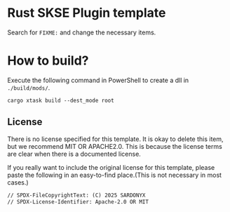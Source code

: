 # Rust SKSE Plugin template

Search for `FIXME:` and change the necessary items.

# How to build?

Execute the following command in PowerShell to create a dll in `./build/mods/`.

```shell
cargo xtask build --dest_mode root
```

## License

There is no license specified for this template.
It is okay to delete this item, but we recommend MIT OR APACHE2.0. This is because the license terms are clear when there is a documented license.

If you really want to include the original license for this template, please paste the following in an easy-to-find place.(This is not necessary in most cases.)

```md
// SPDX-FileCopyrightText: (C) 2025 SARDONYX
// SPDX-License-Identifier: Apache-2.0 OR MIT
```

